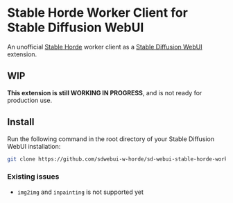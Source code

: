 # Stable Horde Worker Client for Stable Diffusion WebUI

An unofficial [Stable Horde](https://stablehorde.net/api/) worker client as a [Stable Diffusion WebUI](https://github.com/AUTOMATIC1111/stable-diffusion-webui) extension.

## WIP

**This extension is still WORKING IN PROGRESS**, and is not ready for production use.

## Install

Run the following command in the root directory of your Stable Diffusion WebUI installation:

```bash
git clone https://github.com/sdwebui-w-horde/sd-webui-stable-horde-worker.git extensions/stable-horde-worker
```

### Existing issues

- `img2img` and `inpainting` is not supported yet
